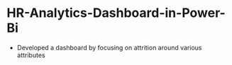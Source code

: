 # HR-Analytics-Dashboard-in-Power-Bi
- Developed a dashboard by focusing on attrition around various attributes
